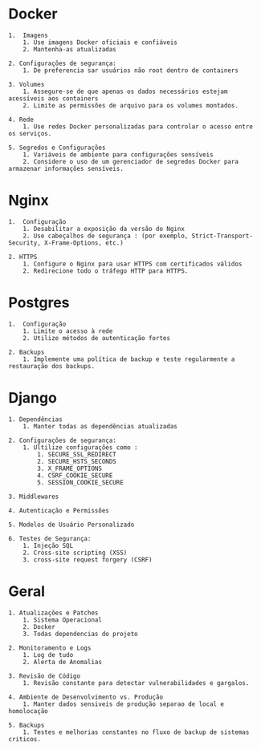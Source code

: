 # Docker

    1.  Imagens
        1. Use imagens Docker oficiais e confiáveis
        2. Mantenha-as atualizadas

    2. Configurações de segurança:
        1. De preferencia sar usuários não root dentro de containers

    3. Volumes
        1. Assegure-se de que apenas os dados necessários estejam acessíveis aos containers
        2. Limite as permissões de arquivo para os volumes montados.

    4. Rede
        1. Use redes Docker personalizadas para controlar o acesso entre os serviços.

    5. Segredos e Configurações
        1. Variáveis de ambiente para configurações sensíveis
        2. Considere o uso de um gerenciador de segredos Docker para armazenar informações sensíveis.

# Nginx

    1.  Configuração
        1. Desabilitar a exposição da versão do Nginx
        2. Use cabeçalhos de segurança : (por exemplo, Strict-Transport-Security, X-Frame-Options, etc.)

    2. HTTPS
        1. Configure o Nginx para usar HTTPS com certificados válidos
        2. Redirecione todo o tráfego HTTP para HTTPS.

# Postgres

    1.  Configuração
        1. Limite o acesso à rede
        2. Utilize métodos de autenticação fortes

    2. Backups
        1. Implemente uma política de backup e teste regularmente a restauração dos backups.

# Django

    1. Dependências
        1. Manter todas as dependências atualizadas

    2. Configurações de segurança:
        1. Ultilize configurações como :
            1. SECURE_SSL_REDIRECT
            2. SECURE_HSTS_SECONDS
            3. X_FRAME_OPTIONS
            4. CSRF_COOKIE_SECURE
            5. SESSION_COOKIE_SECURE

    3. Middlewares

    4. Autenticação e Permissões

    5. Modelos de Usuário Personalizado

    6. Testes de Segurança:
        1. Injeção SQL
        2. Cross-site scripting (XSS)
        3. cross-site request forgery (CSRF)

# Geral

    1. Atualizações e Patches
        1. Sistema Operacional
        2. Docker
        3. Todas dependencias do projeto

    2. Monitoramento e Logs
        1. Log de tudo
        2. Alerta de Anomalias

    3. Revisão de Código
        1. Revisão constante para detectar vulnerabilidades e gargalos.

    4. Ambiente de Desenvolvimento vs. Produção
        1. Manter dados sensiveis de produção separao de local e homolocação

    5. Backups
        1. Testes e melhorias constantes no fluxo de backup de sistemas criticos.
